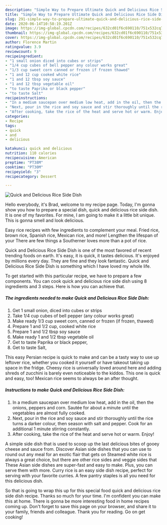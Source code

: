 ```yaml
---
description: "Simple Way to Prepare Ultimate Quick and Delicious Rice Side Dish"
title: "Simple Way to Prepare Ultimate Quick and Delicious Rice Side Dish"
slug: 291-simple-way-to-prepare-ultimate-quick-and-delicious-rice-side-dish
date: 2020-06-14T10:58:19.201Z
image: https://img-global.cpcdn.com/recipes/632cd01f6c690110/751x532cq70/quick-and-delicious-rice-side-dish-recipe-main-photo.jpg
thumbnail: https://img-global.cpcdn.com/recipes/632cd01f6c690110/751x532cq70/quick-and-delicious-rice-side-dish-recipe-main-photo.jpg
cover: https://img-global.cpcdn.com/recipes/632cd01f6c690110/751x532cq70/quick-and-delicious-rice-side-dish-recipe-main-photo.jpg
author: Florence Martin
ratingvalue: 3.9
reviewcount: 9
recipeingredient:
- "1 small onion diced into cubes or strips"
- "1/4 cup cubes of bell pepper any colour works great"
- "1/3 cup sweet corn canned or frozen if frozen thawed"
- "1 and 12 cup cooked white rice"
- "1 and 12 tbsp soy sauce"
- "1 and 12 tbsp vegetable oil"
- "to taste Paprika or black pepper"
- "to taste Salt"
recipeinstructions:
- "In a medium saucepan over medium low heat, add in the oil, then the onions, peppers and corn. Sautée for about a minute until the vegetables are almost fully cooked."
- "Next, pour in the rice and soy sauce and stir thoroughly until the rice turns a darker colour, then season with salt and pepper. Cook for an additional 1 minute stirring constantly."
- "After cooking, take the rice of the heat and serve hot or warm. Enjoy!"
categories:
- Recipe
tags:
- quick
- and
- delicious

katakunci: quick and delicious 
nutrition: 110 calories
recipecuisine: American
preptime: "PT38M"
cooktime: "PT30M"
recipeyield: "3"
recipecategory: Dessert

---
```



![Quick and Delicious Rice Side Dish](https://img-global.cpcdn.com/recipes/632cd01f6c690110/751x532cq70/quick-and-delicious-rice-side-dish-recipe-main-photo.jpg)

Hello everybody, it's Brad, welcome to my recipe page. Today, I'm gonna show you how to prepare a special dish, quick and delicious rice side dish. It is one of my favorites. For mine, I am going to make it a little bit unique. This is gonna smell and look delicious.

Easy rice recipes with few ingredients to complement your meal. Fried rice, brown rice, Spanish rice, Mexican rice, and more! Lengthen the lifespan of your There are few things a Southerner loves more than a pot of rice.

Quick and Delicious Rice Side Dish is one of the most favored of recent trending foods on earth. It's easy, it is quick, it tastes delicious. It's enjoyed by millions every day. They are fine and they look fantastic. Quick and Delicious Rice Side Dish is something which I have loved my whole life.


To get started with this particular recipe, we have to prepare a few components. You can cook quick and delicious rice side dish using 8 ingredients and 3 steps. Here is how you can achieve that.

<!--inarticleads1-->

##### The ingredients needed to make Quick and Delicious Rice Side Dish:

1. Get 1 small onion, diced into cubes or strips
1. Take 1/4 cup cubes of bell pepper (any colour works great)
1. Make ready 1/3 cup sweet corn, canned or frozen (if frozen, thawed)
1. Prepare 1 and 1/2 cup, cooked white rice
1. Prepare 1 and 1/2 tbsp soy sauce
1. Make ready 1 and 1/2 tbsp vegetable oil
1. Get to taste Paprika or black pepper,
1. Get to taste Salt,


This easy Persian recipe is quick to make and can be a tasty way to use up leftover rice, whether you cooked it yourself or have takeout taking up space in the fridge. Cheesy rice is universally loved around here and adding shreds of zucchini is barely even noticeable to the kiddos. This one is quick and easy, too! Mexican rice seems to always be an after thought. 

<!--inarticleads2-->

##### Instructions to make Quick and Delicious Rice Side Dish:

1. In a medium saucepan over medium low heat, add in the oil, then the onions, peppers and corn. Sautée for about a minute until the vegetables are almost fully cooked.
1. Next, pour in the rice and soy sauce and stir thoroughly until the rice turns a darker colour, then season with salt and pepper. Cook for an additional 1 minute stirring constantly.
1. After cooking, take the rice of the heat and serve hot or warm. Enjoy!


A simple side dish that is used to scoop up the last delicious bites of gooey cheese and sauce from. Discover Asian side dishes that you can use to round out any meal for an exotic flair that gets on Steamed white rice is always a great choice, but there are other rice sides and veggie sides that These Asian side dishes are super-fast and easy to make. Plus, you can serve them with more. Curry rice is an easy side dish recipe, perfect for serving with your favorite curries. A few pantry staples is all you need for this delicious dish. 

So that is going to wrap this up for this special food quick and delicious rice side dish recipe. Thanks so much for your time. I'm confident you can make this at home. There is gonna be more interesting food in home recipes coming up. Don't forget to save this page on your browser, and share it to your family, friends and colleague. Thank you for reading. Go on get cooking!
